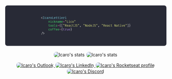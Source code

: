 <style>
  img {
    border: 1px solid #fff;
    border-radius: 8px;
  }
</style>

<p align="center">
  <img src="./me.png" />
</p>

<p align="center">
  <span>
    <img src="https://github-readme-stats.vercel.app/api?username=icarolettieri&show_icons=true&theme=dracula" alt="Icaro's stats" height=175 />
  </span>
  <span>
    <img src="https://github-readme-stats.vercel.app/api/top-langs?username=icarolettieri&layout=compact&show_icons=true&theme=dracula" alt="Icaro's stats" height=175 />
  </span>
</p>

<p align="center">
  <a href="mailto:icaro_lettieri@live.com">
    <img src="https://img.shields.io/badge/-Outlook-c14438?style=flat-square&logo=Microsoft%20Outlook&logoColor=3f72af&color=112d4e&link=mailto:icaro_lettieri@live.com" alt="Icaro's Outlook" />
  </a>
  <a href="https://www.linkedin.com/in/icaro-lettieri/">
    <img src="https://img.shields.io/badge/-LinkedIn-6633cc?style=flat-square&logo=Linkedin&logoColor=3f72af&color=112d4e&link=https://www.linkedin.com/in/icaro-lettieri/" alt="Icaro's LinkedIn" />
  </a>
  <a href="https://app.rocketseat.com.br/me/icaro-pereira-1570326799">
    <img src="https://img.shields.io/badge/-RocketSeat-6633cc?style=flat-square&logo=React&logoColor=3f72af&color=112d4e&link=https://app.rocketseat.com.br/me/icaro-pereira-1570326799" alt="Icaro's Rocketseat profile" />
  </a>
  <a href="https://discord.gg/icarolettieri#1829">
    <img src="https://img.shields.io/badge/-Discord-6633cc?style=flat-square&logo=Discord&logoColor=3f72af&color=112d4e&link=https://discord.gg/icarolettieri#1829" alt="Icaro's Discord" />
  </a>
</p>
